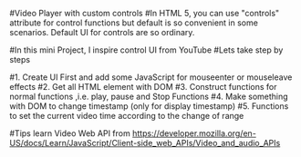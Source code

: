 #Video Player with custom controls
#In HTML 5, you can use "controls" attribute for control functions but default is so convenient in some scenarios. Default UI for controls are so ordinary.

#In this mini Project, I inspire control UI from YouTube
#Lets take step by steps

#1. Create UI First and add some JavaScript for mouseenter or mouseleave effects
#2. Get all HTML element with DOM
#3. Construct functions for normal functions ,i.e. play, pause and Stop Functions
#4. Make something with DOM to change timestamp (only for display timestamp)
#5. Functions to set the current video time according to the change of range

#Tips learn Video Web API from https://developer.mozilla.org/en-US/docs/Learn/JavaScript/Client-side_web_APIs/Video_and_audio_APIs
